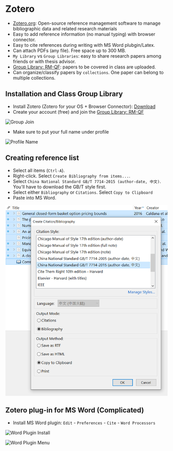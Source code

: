 # Zotero
* [Zotero.org](https://www.zotero.org): Open-source reference management software to manage bibliographic data and related research materials
* Easy to add reference information (no manual typing) with browser connector.
* Easy to cite references during writing with MS Word plubgin/Latex.
* Can attach PDFs (any file). Free space up to 300 MB. 
* `My Library` vs `Group Libraries`: easy to share research papers among friends or with thesis advisor.
* [Group Library: RM-QF](https://www.zotero.org/groups/2363301/phbs-rm-qf): papers to be covered in class are uploaded.
* Can organize/classify papers by `collections`. One paper can belong to multiple collections.

## Installation and Class Group Library
* Install Zotero (Zotero for your OS + Browser Connector): [Download](https://www.zotero.org/download/)
* Create your account (free) and join the [Group Library: RM-QF](https://www.zotero.org/groups/2363301/phbs-rm-qf)

![Group Join](../images/Group-Join.JPG)

* Make sure to put your full name under profile

![Profile Name](../images/Profile-Name.PNG)

## Creating reference list
* Select all items (`Ctrl-A`). 
* Right-click. Select `Create Bibliography from items...`. 
* Select `China National Standard GB/T 7714-2015 (author-date, 中文)`. You'll have to download the GB/T style first.
* Select either `Bibliography` or `Citations`. Select `Copy to Clipboard`
* Paste into MS Word.

![Word Plugin Install](../images/creating_bib.png)

## Zotero plug-in for MS Word (Complicated)
* Install MS Word plugin: `Edit` - `Preferences` - `Cite` - `Word Processors`

![Word Plugin Install](../images/msword_plugin.png)

![Word Plugin Menu](../images/msword_menu.PNG)


